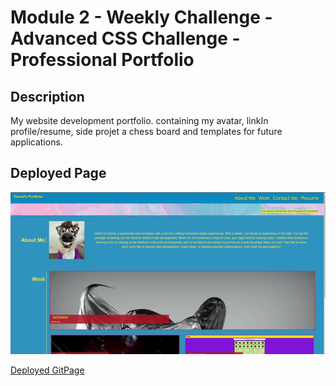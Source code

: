 # Module 2 - Weekly Challenge - Advanced CSS Challenge - Professional Portfolio

## Description
 My website development portfolio. containing my avatar, linkIn profile/resume, side projet a chess board and templates for future applications. 

## Deployed Page
![Deployed Page giphy](https://raw.githubusercontent.com/RRWX/Professional-Portfolio-CSS-Challenge/main/assets/images/ezgif.com-crop.gif)

[Deployed GitPage](https://rrwx.github.io/Professional-Portfolio-CSS-Challenge/)

